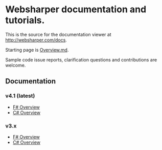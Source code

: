 # Websharper documentation and tutorials.

This is the source for the documentation viewer at http://websharper.com/docs.

Starting page is [Overview.md](Overview.md).

Sample code issue reports, clarification questions and contributions are welcome.

## Documentation

### v4.1 (latest)

* [F# Overview](v4.1/fsharp/Overview.md)
* [C# Overview](v4.1/csharp/Overview.md)

### v3.x

* [F# Overview](v3.x/fsharp/Overview.md)
* [C# Overview](v3.x/csharp/Overview.md)
